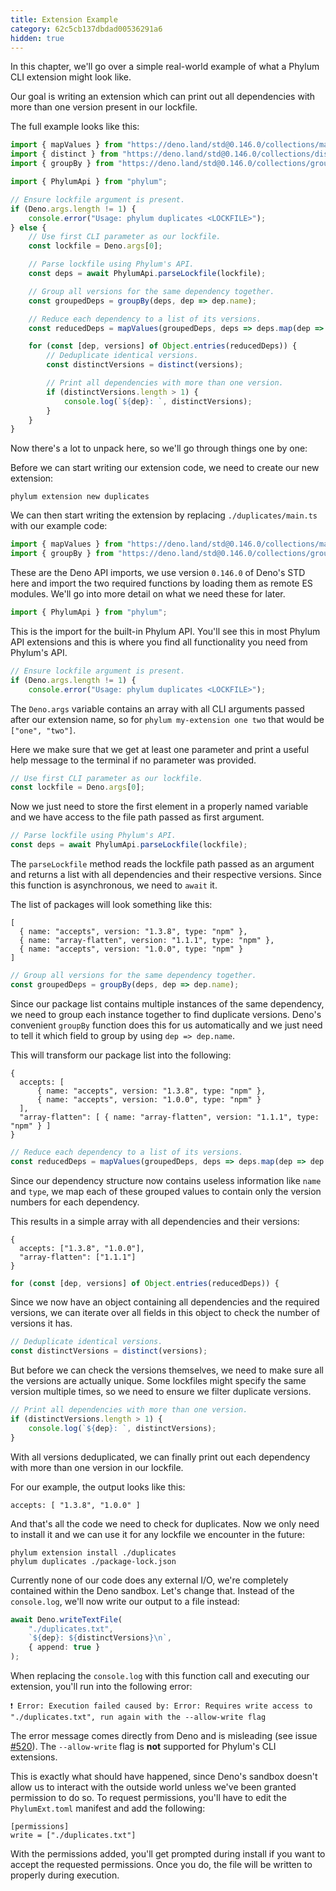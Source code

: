 ```yaml
---
title: Extension Example
category: 62c5cb137dbdad00536291a6
hidden: true
---
```


In this chapter, we'll go over a simple real-world example of what a Phylum CLI
extension might look like.

Our goal is writing an extension which can print out all dependencies with more
than one version present in our lockfile.

The full example looks like this:

```ts
import { mapValues } from "https://deno.land/std@0.146.0/collections/map_values.ts";
import { distinct } from "https://deno.land/std@0.146.0/collections/distinct.ts";
import { groupBy } from "https://deno.land/std@0.146.0/collections/group_by.ts";

import { PhylumApi } from "phylum";

// Ensure lockfile argument is present.
if (Deno.args.length != 1) {
    console.error("Usage: phylum duplicates <LOCKFILE>");
} else {
    // Use first CLI parameter as our lockfile.
    const lockfile = Deno.args[0];

    // Parse lockfile using Phylum's API.
    const deps = await PhylumApi.parseLockfile(lockfile);

    // Group all versions for the same dependency together.
    const groupedDeps = groupBy(deps, dep => dep.name);

    // Reduce each dependency to a list of its versions.
    const reducedDeps = mapValues(groupedDeps, deps => deps.map(dep => dep.version));

    for (const [dep, versions] of Object.entries(reducedDeps)) {
        // Deduplicate identical versions.
        const distinctVersions = distinct(versions);

        // Print all dependencies with more than one version.
        if (distinctVersions.length > 1) {
            console.log(`${dep}: `, distinctVersions);
        }
    }
}
```

Now there's a lot to unpack here, so we'll go through things one by one:

Before we can start writing our extension code, we need to create our new
extension:

```
phylum extension new duplicates
```

We can then start writing the extension by replacing `./duplicates/main.ts` with
our example code:

```ts
import { mapValues } from "https://deno.land/std@0.146.0/collections/map_values.ts";
import { groupBy } from "https://deno.land/std@0.146.0/collections/group_by.ts";
```

These are the Deno API imports, we use version `0.146.0` of Deno's STD here and
import the two required functions by loading them as remote ES modules. We'll go
into more detail on what we need these for later.

```ts
import { PhylumApi } from "phylum";
```

This is the import for the built-in Phylum API. You'll see this in most Phylum
API extensions and this is where you find all functionality you need from
Phylum's API.

```ts
// Ensure lockfile argument is present.
if (Deno.args.length != 1) {
    console.error("Usage: phylum duplicates <LOCKFILE>");
```

The `Deno.args` variable contains an array with all CLI arguments passed after
our extension name, so for `phylum my-extension one two` that would be `["one",
"two"]`.

Here we make sure that we get at least one parameter and print a useful help
message to the terminal if no parameter was provided.

```ts
// Use first CLI parameter as our lockfile.
const lockfile = Deno.args[0];
```

Now we just need to store the first element in a properly named variable and we
have access to the file path passed as first argument.

```ts
// Parse lockfile using Phylum's API.
const deps = await PhylumApi.parseLockfile(lockfile);
```

The `parseLockfile` method reads the lockfile path passed as an argument and
returns a list with all dependencies and their respective versions. Since this
function is asynchronous, we need to `await` it.

The list of packages will look something like this:

```
[
  { name: "accepts", version: "1.3.8", type: "npm" },
  { name: "array-flatten", version: "1.1.1", type: "npm" },
  { name: "accepts", version: "1.0.0", type: "npm" }
]
```

```ts
// Group all versions for the same dependency together.
const groupedDeps = groupBy(deps, dep => dep.name);
```

Since our package list contains multiple instances of the same dependency, we
need to group each instance together to find duplicate versions. Deno's
convenient `groupBy` function does this for us automatically and we just need to
tell it which field to group by using `dep => dep.name`.

This will transform our package list into the following:

```
{
  accepts: [
      { name: "accepts", version: "1.3.8", type: "npm" },
      { name: "accepts", version: "1.0.0", type: "npm" }
  ],
  "array-flatten": [ { name: "array-flatten", version: "1.1.1", type: "npm" } ]
}
```

```ts
// Reduce each dependency to a list of its versions.
const reducedDeps = mapValues(groupedDeps, deps => deps.map(dep => dep.version));
```

Since our dependency structure now contains useless information like `name` and
`type`, we map each of these grouped values to contain only the version numbers
for each dependency.

This results in a simple array with all dependencies and their versions:

```
{
  accepts: ["1.3.8", "1.0.0"],
  "array-flatten": ["1.1.1"]
}
```

```ts
for (const [dep, versions] of Object.entries(reducedDeps)) {
```

Since we now have an object containing all dependencies and the required
versions, we can iterate over all fields in this object to check the number of
versions it has.

```ts
// Deduplicate identical versions.
const distinctVersions = distinct(versions);
```

But before we can check the versions themselves, we need to make sure all the
versions are actually unique. Some lockfiles might specify the same version
multiple times, so we need to ensure we filter duplicate versions.

```ts
// Print all dependencies with more than one version.
if (distinctVersions.length > 1) {
    console.log(`${dep}: `, distinctVersions);
}
```

With all versions deduplicated, we can finally print out each dependency with
more than one version in our lockfile.

For our example, the output looks like this:

```
accepts: [ "1.3.8", "1.0.0" ]
```

And that's all the code we need to check for duplicates. Now we only need to
install it and we can use it for any lockfile we encounter in the future:

```
phylum extension install ./duplicates
phylum duplicates ./package-lock.json
```

Currently none of our code does any external I/O, we're completely contained
within the Deno sandbox. Let's change that. Instead of the `console.log`, we'll
now write our output to a file instead:

```ts
await Deno.writeTextFile(
    "./duplicates.txt",
    `${dep}: ${distinctVersions}\n`,
    { append: true }
);
```

When replacing the `console.log` with this function call and executing our
extension, you'll run into the following error:

```
❗ Error: Execution failed caused by: Error: Requires write access to "./duplicates.txt", run again with the --allow-write flag
```

The error message comes directly from Deno and is misleading (see issue [#520]).
The `--allow-write` flag is **not** supported for Phylum's CLI extensions.

[#520]: https://github.com/phylum-dev/cli/issues/520

This is exactly what should have happened, since Deno's sandbox doesn't allow us
to interact with the outside world unless we've been granted permission to do
so. To request permissions, you'll have to edit the `PhylumExt.toml` manifest
and add the following:

```
[permissions]
write = ["./duplicates.txt"]
```

With the permissions added, you'll get prompted during install if you want to
accept the requested permissions. Once you do, the file will be written to
properly during execution.
